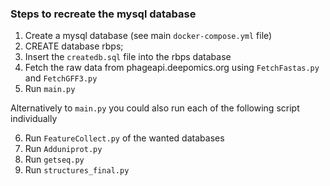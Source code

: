 ### Steps to recreate the mysql database

1. Create a mysql database (see main `docker-compose.yml` file)
2. CREATE database rbps;
3. Insert the `createdb.sql` file into the rbps database
4. Fetch the raw data from phageapi.deepomics.org using `FetchFastas.py` and `FetchGFF3.py`
5. Run `main.py`

Alternatively to `main.py` you could also run each of the following script individually


6. Run `FeatureCollect.py` of the wanted databases
7. Run `Adduniprot.py`
8. Run `getseq.py`
9. Run `structures_final.py`

